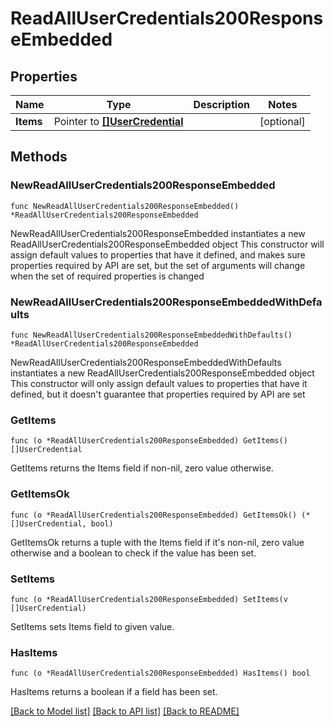 # ReadAllUserCredentials200ResponseEmbedded

## Properties

Name | Type | Description | Notes
------------ | ------------- | ------------- | -------------
**Items** | Pointer to [**[]UserCredential**](UserCredential.md) |  | [optional] 

## Methods

### NewReadAllUserCredentials200ResponseEmbedded

`func NewReadAllUserCredentials200ResponseEmbedded() *ReadAllUserCredentials200ResponseEmbedded`

NewReadAllUserCredentials200ResponseEmbedded instantiates a new ReadAllUserCredentials200ResponseEmbedded object
This constructor will assign default values to properties that have it defined,
and makes sure properties required by API are set, but the set of arguments
will change when the set of required properties is changed

### NewReadAllUserCredentials200ResponseEmbeddedWithDefaults

`func NewReadAllUserCredentials200ResponseEmbeddedWithDefaults() *ReadAllUserCredentials200ResponseEmbedded`

NewReadAllUserCredentials200ResponseEmbeddedWithDefaults instantiates a new ReadAllUserCredentials200ResponseEmbedded object
This constructor will only assign default values to properties that have it defined,
but it doesn't guarantee that properties required by API are set

### GetItems

`func (o *ReadAllUserCredentials200ResponseEmbedded) GetItems() []UserCredential`

GetItems returns the Items field if non-nil, zero value otherwise.

### GetItemsOk

`func (o *ReadAllUserCredentials200ResponseEmbedded) GetItemsOk() (*[]UserCredential, bool)`

GetItemsOk returns a tuple with the Items field if it's non-nil, zero value otherwise
and a boolean to check if the value has been set.

### SetItems

`func (o *ReadAllUserCredentials200ResponseEmbedded) SetItems(v []UserCredential)`

SetItems sets Items field to given value.

### HasItems

`func (o *ReadAllUserCredentials200ResponseEmbedded) HasItems() bool`

HasItems returns a boolean if a field has been set.


[[Back to Model list]](../README.md#documentation-for-models) [[Back to API list]](../README.md#documentation-for-api-endpoints) [[Back to README]](../README.md)


